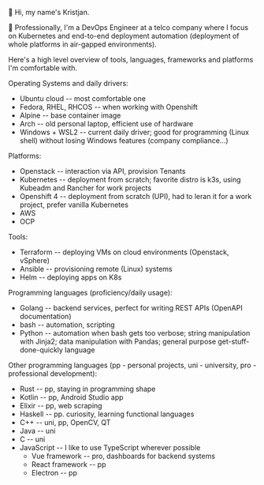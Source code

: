 👋 Hi, my name's Kristjan.

💫 Professionally, I'm a DevOps Engineer at a telco company where I focus on Kubernetes and end-to-end deployment automation (deployment of whole platforms in air-gapped environments).   

Here's a high level overview of tools, languages, frameworks and platforms I'm comfortable with.   

Operating Systems and daily drivers:
* Ubuntu cloud -- most comfortable one
* Fedora, RHEL, RHCOS -- when working with Openshift
* Alpine -- base container image
* Arch -- old personal laptop, efficient use of hardware
* Windows + WSL2 -- current daily driver; good for programming (Linux shell) without losing Windows features (company compliance...)

Platforms:
* Openstack -- interaction via API, provision Tenants
* Kubernetes -- deployment from scratch; favorite distro is k3s, using Kubeadm and Rancher for work projects
* Openshift 4 -- deployment from scratch (UPI), had to leran it for a work project, prefer vanilla Kubernetes
* AWS
* OCP

Tools:
* Terraform -- deploying VMs on cloud environments (Openstack, vSphere)
* Ansible -- provisioning remote (Linux) systems
* Helm -- deploying apps on K8s

Programming languages (proficiency/daily usage):
* Golang -- backend services, perfect for writing REST APIs (OpenAPI documentation)
* bash -- automation, scripting
* Python -- automation when bash gets too verbose; string manipulation with Jinja2; data manipulation with Pandas; general purpose get-stuff-done-quickly language

Other programming languages (pp - personal projects, uni - university, pro - professional development):
* Rust -- pp, staying in programming shape
* Kotlin -- pp, Android Studio app
* Elixir -- pp, web scraping
* Haskell -- pp. curiosity, learning functional languages
* C++ -- uni, pp, OpenCV, QT
* Java -- uni
* C -- uni
* JavaScript -- I like to use TypeScript wherever possible
  * Vue framework -- pro, dashboards for backend systems
  * React framework -- pp
  * Electron -- pp
